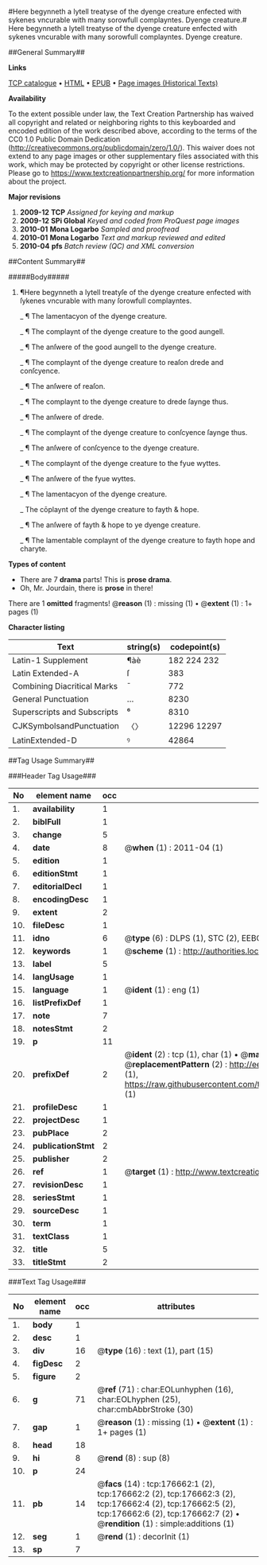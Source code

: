 #Here begynneth a lytell treatyse of the dyenge creature enfected with sykenes vncurable with many sorowfull complayntes. Dyenge creature.#
Here begynneth a lytell treatyse of the dyenge creature enfected with sykenes vncurable with many sorowfull complayntes.
Dyenge creature.

##General Summary##

**Links**

[TCP catalogue](http://www.ota.ox.ac.uk/tcp/)  • 
[HTML](http://tei.it.ox.ac.uk/tcp/Texts-HTML/free/A73/A73774.html)  • 
[EPUB](http://tei.it.ox.ac.uk/tcp/Texts-EPUB/free/A73/A73774.epub) • 
[Page images (Historical Texts)](https://historicaltexts.jisc.ac.uk/eebo-99898420e)

**Availability**

To the extent possible under law, the Text Creation Partnership has waived all copyright and related or neighboring rights to this keyboarded and encoded edition of the work described above, according to the terms of the CC0 1.0 Public Domain Dedication (http://creativecommons.org/publicdomain/zero/1.0/). This waiver does not extend to any page images or other supplementary files associated with this work, which may be protected by copyright or other license restrictions. Please go to https://www.textcreationpartnership.org/ for more information about the project.

**Major revisions**

1. __2009-12__ __TCP__ *Assigned for keying and markup*
1. __2009-12__ __SPi Global__ *Keyed and coded from ProQuest page images*
1. __2010-01__ __Mona Logarbo__ *Sampled and proofread*
1. __2010-01__ __Mona Logarbo__ *Text and markup reviewed and edited*
1. __2010-04__ __pfs__ *Batch review (QC) and XML conversion*

##Content Summary##

#####Body#####

1. ¶Here begynneth a lytell treatyſe of the dyenge creature enfected with ſykenes vncurable with many ſorowfull complayntes.

    _ ¶ The lamentacyon of the dyenge creature.

    _ ¶ The complaynt of the dyenge creature to the good aungell.

    _ ¶ The anſwere of the good aungell to the dyenge creature.

    _ ¶ The complaynt of the dyenge creature to reaſon drede and conſcyence.

    _ ¶ The anſwere of reaſon.

    _ ¶ The complaynt to the dyenge creature to drede ſaynge thus.

    _ ¶ The anſwere of drede.

    _ ¶ The complaynt of the dyenge creature to conſcyence ſaynge thus.

    _ ¶ The anſwere of conſcyence to the dyenge creature.

    _ ¶ The complaynt of the dyenge creature to the fyue wyttes.

    _ ¶ The anſwere of the fyue wyttes.

    _ ¶ The lamentacyon of the dyenge creature.

    _ The cōplaynt of the dyenge creature to fayth & hope.

    _ ¶ The anſwere of fayth & hope to ye dyenge creature.

    _ ¶ The lamentable complaynt of the dyenge creature to fayth hope and charyte.

**Types of content**

  * There are 7 **drama** parts! This is **prose drama**.
  * Oh, Mr. Jourdain, there is **prose** in there!

There are 1 **omitted** fragments! 
 @__reason__ (1) : missing (1)  •  @__extent__ (1) : 1+ pages (1)

**Character listing**


|Text|string(s)|codepoint(s)|
|---|---|---|
|Latin-1 Supplement|¶àè|182 224 232|
|Latin Extended-A|ſ|383|
|Combining             Diacritical Marks|̄|772|
|General Punctuation|…|8230|
|Superscripts             and Subscripts|⁶|8310|
|CJKSymbolsandPunctuation|〈〉|12296 12297|
|LatinExtended-D|ꝰ|42864|

##Tag Usage Summary##

###Header Tag Usage###

|No|element name|occ|attributes|
|---|---|---|---|
|1.|__availability__|1||
|2.|__biblFull__|1||
|3.|__change__|5||
|4.|__date__|8| @__when__ (1) : 2011-04 (1)|
|5.|__edition__|1||
|6.|__editionStmt__|1||
|7.|__editorialDecl__|1||
|8.|__encodingDesc__|1||
|9.|__extent__|2||
|10.|__fileDesc__|1||
|11.|__idno__|6| @__type__ (6) : DLPS (1), STC (2), EEBO-CITATION (1), PROQUEST (1), VID (1)|
|12.|__keywords__|1| @__scheme__ (1) : http://authorities.loc.gov/ (1)|
|13.|__label__|5||
|14.|__langUsage__|1||
|15.|__language__|1| @__ident__ (1) : eng (1)|
|16.|__listPrefixDef__|1||
|17.|__note__|7||
|18.|__notesStmt__|2||
|19.|__p__|11||
|20.|__prefixDef__|2| @__ident__ (2) : tcp (1), char (1)  •  @__matchPattern__ (2) : ([0-9\-]+):([0-9IVX]+) (1), (.+) (1)  •  @__replacementPattern__ (2) : http://eebo.chadwyck.com/downloadtiff?vid=$1&page=$2 (1), https://raw.githubusercontent.com/textcreationpartnership/Texts/master/tcpchars.xml#$1 (1)|
|21.|__profileDesc__|1||
|22.|__projectDesc__|1||
|23.|__pubPlace__|2||
|24.|__publicationStmt__|2||
|25.|__publisher__|2||
|26.|__ref__|1| @__target__ (1) : http://www.textcreationpartnership.org/docs/. (1)|
|27.|__revisionDesc__|1||
|28.|__seriesStmt__|1||
|29.|__sourceDesc__|1||
|30.|__term__|1||
|31.|__textClass__|1||
|32.|__title__|5||
|33.|__titleStmt__|2||


###Text Tag Usage###

|No|element name|occ|attributes|
|---|---|---|---|
|1.|__body__|1||
|2.|__desc__|1||
|3.|__div__|16| @__type__ (16) : text (1), part (15)|
|4.|__figDesc__|2||
|5.|__figure__|2||
|6.|__g__|71| @__ref__ (71) : char:EOLunhyphen (16), char:EOLhyphen (25), char:cmbAbbrStroke (30)|
|7.|__gap__|1| @__reason__ (1) : missing (1)  •  @__extent__ (1) : 1+ pages (1)|
|8.|__head__|18||
|9.|__hi__|8| @__rend__ (8) : sup (8)|
|10.|__p__|24||
|11.|__pb__|14| @__facs__ (14) : tcp:176662:1 (2), tcp:176662:2 (2), tcp:176662:3 (2), tcp:176662:4 (2), tcp:176662:5 (2), tcp:176662:6 (2), tcp:176662:7 (2)  •  @__rendition__ (1) : simple:additions (1)|
|12.|__seg__|1| @__rend__ (1) : decorInit (1)|
|13.|__sp__|7||
